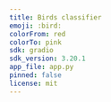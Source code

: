 ```yaml
---
title: Birds classifier
emoji: :bird:
colorFrom: red
colorTo: pink
sdk: gradio
sdk_version: 3.20.1
app_file: app.py
pinned: false
license: mit
---
```

